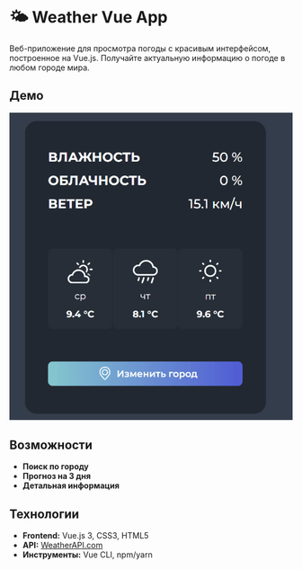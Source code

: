 # 🌤️ Weather Vue App

Веб-приложение для просмотра погоды с красивым интерфейсом, построенное на Vue.js. Получайте актуальную информацию о погоде в любом городе мира.

## Демо

![Демонстрация работы проекта](src/assets/animation.gif)

## Возможности

- **Поиск по городу**
- **Прогноз на 3 дня**
- **Детальная информация**

## Технологии

- **Frontend:** Vue.js 3, CSS3, HTML5
- **API:** [WeatherAPI.com](https://www.weatherapi.com/)
- **Инструменты:** Vue CLI, npm/yarn
